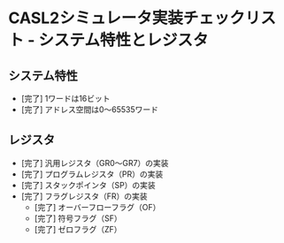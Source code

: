 # CASL2シミュレータ実装チェックリスト - システム特性とレジスタ

## システム特性
- [完了] 1ワードは16ビット
- [完了] アドレス空間は0～65535ワード

## レジスタ
- [完了] 汎用レジスタ（GR0～GR7）の実装
- [完了] プログラムレジスタ（PR）の実装
- [完了] スタックポインタ（SP）の実装
- [完了] フラグレジスタ（FR）の実装
  - [完了] オーバーフローフラグ（OF）
  - [完了] 符号フラグ（SF）
  - [完了] ゼロフラグ（ZF）
